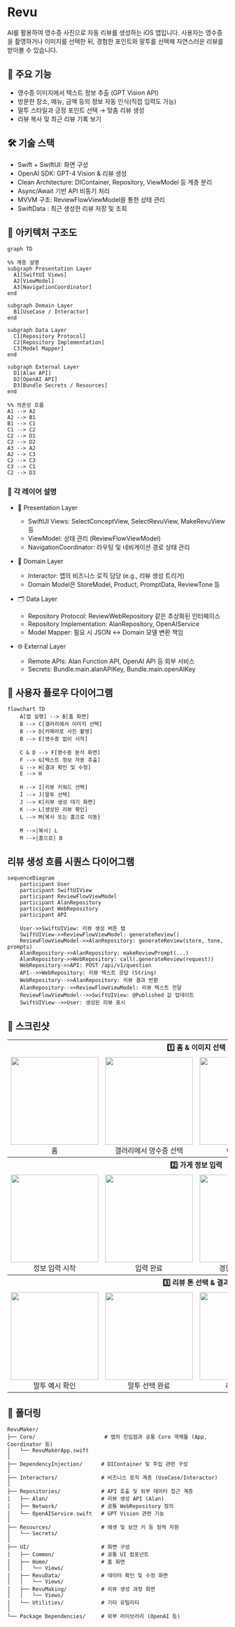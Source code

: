 # Revu
AI를 활용하여 영수증 사진으로 자동 리뷰를 생성하는 iOS 앱입니다.
사용자는 영수증을 촬영하거나 이미지를 선택한 뒤, 경험한 포인트와 말투를 선택해 자연스러운 리뷰를 받아볼 수 있습니다.

## 🧩 주요 기능
- 영수증 이미지에서 텍스트 정보 추출 (GPT Vision API)
- 방문한 장소, 메뉴, 금액 등의 정보 자동 인식(직접 입력도 가능)
- 말투 스타일과 긍정 포인트 선택 → 맞춤 리뷰 생성
- 리뷰 복사 및 최근 리뷰 기록 보기

## 🛠 기술 스택
- Swift + SwiftUI: 화면 구성
- OpenAI SDK: GPT-4 Vision & 리뷰 생성
- Clean Architecture: DIContainer, Repository, ViewModel 등 계층 분리
- Async/Await 기반 API 비동기 처리
- MVVM 구조: ReviewFlowViewModel을 통한 상태 관리
- SwiftData : 최근 생성한 리뷰 저장 및 조회

## 🧱 아키텍처 구조도
```mermaid
graph TD

%% 계층 설명
subgraph Presentation Layer
  A1[SwiftUI Views]
  A2[ViewModel]
  A3[NavigationCoordinator]
end

subgraph Domain Layer
  B1[UseCase / Interactor]
end

subgraph Data Layer
  C1[Repository Protocol]
  C2[Repository Implementation]
  C3[Model Mapper]
end

subgraph External Layer
  D1[Alan API]
  D2[OpenAI API]
  D3[Bundle Secrets / Resources]
end

%% 의존성 흐름
A1 --> A2
A2 --> B1
B1 --> C1
C1 --> C2
C2 --> D1
C2 --> D2
A3 --> A2
A2 --> C3
C2 --> C3
C3 --> C1
C2 --> D3
```

### 🧩 각 레이어 설명
- 🎨 Presentation Layer
  - SwiftUI Views: SelectConceptView, SelectRevuView, MakeRevuView 등
  - ViewModel: 상태 관리 (ReviewFlowViewModel)
  - NavigationCoordinator: 라우팅 및 네비게이션 경로 상태 관리

- 🧠 Domain Layer
  - Interactor: 앱의 비즈니스 로직 담당 (e.g., 리뷰 생성 트리거)
  - Domain Model은 StoreModel, Product, PromptData, ReviewTone 등

- 🗂️ Data Layer
  - Repository Protocol: ReviewWebRepository 같은 추상화된 인터페이스
  - Repository Implementation: AlanRepository, OpenAIService
  - Model Mapper: 필요 시 JSON ↔ Domain 모델 변환 책임

- 🌐 External Layer
  - Remote APIs: Alan Function API, OpenAI API 등 외부 서비스
  - Secrets: Bundle.main.alanAPIKey, Bundle.main.openAIKey

## 🔁 사용자 플로우 다이어그램
```mermaid
flowchart TD
    A[앱 실행] --> B[홈 화면]
    B --> C[갤러리에서 이미지 선택]
    B --> D[카메라로 사진 촬영]
    B --> E[영수증 없이 시작]

    C & D --> F[영수증 분석 화면]
    F --> G[텍스트 정보 자동 추출]
    G --> H[결과 확인 및 수정]
    E --> H

    H --> I[리뷰 키워드 선택]
    I --> J[말투 선택]
    J --> K[리뷰 생성 대기 화면]
    K --> L[생성된 리뷰 확인]
    L --> M{복사 또는 홈으로 이동}

    M -->|복사| L
    M -->|홈으로| B
```

## 리뷰 생성 흐름 시퀀스 다이어그램
```mermaid
sequenceDiagram
    participant User
    participant SwiftUIView
    participant ReviewFlowViewModel
    participant AlanRepository
    participant WebRepository
    participant API

    User->>SwiftUIView: 리뷰 생성 버튼 탭
    SwiftUIView->>ReviewFlowViewModel: generateReview()
    ReviewFlowViewModel->>AlanRepository: generateReview(store, tone, prompts)
    AlanRepository->>AlanRepository: makeReviewPrompt(...)
    AlanRepository->>WebRepository: call(.generateReview(request))
    WebRepository->>API: POST /api/v1/question
    API-->>WebRepository: 리뷰 텍스트 응답 (String)
    WebRepository-->>AlanRepository: 리뷰 결과 반환
    AlanRepository-->>ReviewFlowViewModel: 리뷰 텍스트 전달
    ReviewFlowViewModel-->>SwiftUIView: @Published 값 업데이트
    SwiftUIView-->>User: 생성된 리뷰 표시
```

## 📸 스크린샷
<table>
  <tr>
    <th colspan="4" align="center">1️⃣ 홈 & 이미지 선택</th>
  </tr>
  <tr>
    <td align="center"><img src="https://github.com/user-attachments/assets/4ac5b3f1-1ada-4411-8e98-d92157820543" width="200"/><br/>홈</td>
    <td align="center"><img src="https://github.com/user-attachments/assets/f3abc9ac-cb99-4f7c-b42e-2e8cfd8abaab" width="200"/><br/>갤러리에서 영수증 선택</td>
    <td align="center"><img src="https://github.com/user-attachments/assets/bcebff38-9727-4d7b-a165-4a7b0084d799" width="200"/><br/>이미지 스캔</td>
    <td align="center"><img src="https://github.com/user-attachments/assets/1a23e497-9cd9-4a9e-a9a7-d2d9942aeb1a" width="200"/><br/>가게 정보 수정</td>
  </tr>
  <tr>
    <th colspan="4" align="center">2️⃣ 가게 정보 입력</th>
  </tr>
  <tr>
    <td align="center"><img src="https://github.com/user-attachments/assets/22ff3262-64c6-4154-b37a-26d358ad2228" width="200"/><br/>정보 입력 시작</td>
    <td align="center"><img src="https://github.com/user-attachments/assets/11bc9753-fd3d-470e-aa12-efd32a44167f" width="200"/><br/>입력 완료</td>
    <td align="center"><img src="https://github.com/user-attachments/assets/e51dddd3-f750-40d8-bbf2-4381ba52638e" width="200"/><br/>경험 포인트 선택</td>
    <td align="center"><img src="https://github.com/user-attachments/assets/7e7cff2e-2e9a-42a6-bdf3-37ef64ed27d9" width="200"/><br/>말투 선택</td>
  </tr>
  <tr>
    <th colspan="4" align="center">3️⃣ 리뷰 톤 선택 & 결과</th>
  </tr>
  <tr>
    <td align="center"><img src="https://github.com/user-attachments/assets/64cafc17-f35c-430c-85f7-cc89482aeac4" width="200"/><br/>말투 예시 확인</td>
    <td align="center"><img src="https://github.com/user-attachments/assets/ee7f66f5-2798-4012-9ea0-dff9bd3e9ecb" width="200"/><br/>말투 선택 완료</td>
    <td align="center"><img src="https://github.com/user-attachments/assets/d9a1394f-b52c-4d99-a35a-dd18b39b303f" width="200"/><br/>리뷰 생성 중</td>
    <td align="center"><img src="https://github.com/user-attachments/assets/d3aa6a7e-9736-4bcd-bc17-8de9669e27b6" width="200"/><br/>리뷰 결과</td>
  </tr>
</table>

## 📁 폴더링
```
RevuMaker/
├── Core/                      # 앱의 진입점과 공통 Core 객체들 (App, Coordinator 등)
│   └── RevuMakerApp.swift
│
├── DependencyInjection/      # DIContainer 및 주입 관련 구성
│
├── Interactors/              # 비즈니스 로직 계층 (UseCase/Interactor)
│
├── Repositories/             # API 호출 및 외부 데이터 접근 계층
│   ├── Alan/                 # 리뷰 생성 API (Alan)
│   ├── Network/              # 공통 WebRepository 정의
│   └── OpenAIService.swift   # GPT Vision 관련 기능
│
├── Resources/                # 에셋 및 보안 키 등 정적 자원
│   └── Secrets/
│
├── UI/                       # 화면 구성
│   ├── Common/               # 공통 UI 컴포넌트
│   ├── Home/                 # 홈 화면
│   │   └── Views/
│   ├── RevuData/             # 데이터 확인 및 수정 화면
│   │   └── Views/
│   ├── RevuMaking/           # 리뷰 생성 과정 화면
│   │   └── Views/
│   └── Utilities/            # 기타 유틸리티
│
└── Package Dependencies/     # 외부 라이브러리 (OpenAI 등)
```
